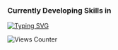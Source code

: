 ### Currently Developing Skills in
[![Typing SVG](https://readme-typing-svg.herokuapp.com?font=Montserrat&color=991AF7&size=25&lines=React+JS;Typescript;Node+JS;Graph+QL;Docker;Kubernetes;AWS)](https://github.com/13Mangesh)

![Views Counter](https://komarev.com/ghpvc/?username=13mangesh&color=blueviolet&style=flat-square&label=PROFILE+VIEWS)
